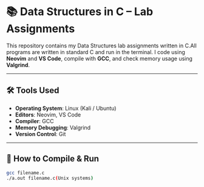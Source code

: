 # 📚 Data Structures in C – Lab Assignments

This repository contains my Data Structures lab assignments written in C.All programs are written in standard C and run in the terminal. I code using **Neovim** and **VS Code**, compile with **GCC**, and check memory usage using **Valgrind**.

---

## 🛠 Tools Used

- **Operating System**: Linux (Kali / Ubuntu)
- **Editors**: Neovim, VS Code
- **Compiler**: GCC
- **Memory Debugging**: Valgrind
- **Version Control**: Git

---

## 🧪 How to Compile & Run

```bash
gcc filename.c 
./a.out filename.c(Unix systems)
